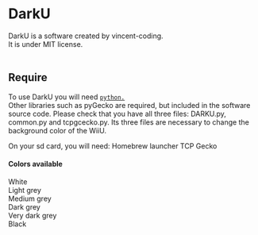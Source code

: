 # DarkU
DarkU is a software created by vincent-coding.<br />
It is under MIT license.<br />
<br />
## Require
To use DarkU you will need <a href="https://www.python.org/" target="_BLANK">`python.`</a><br />
Other libraries such as pyGecko are required, but included in the software source code.
Please check that you have all three files: 
DARKU.py, common.py and tcpgcecko.py.
Its three files are necessary to change the background color of the WiiU.

On your sd card, you will need:
Homebrew launcher
TCP Gecko
<br />
#### Colors available
White<br />
Light grey<br />
Medium grey<br />
Dark grey<br />
Very dark grey<br />
Black<br />
